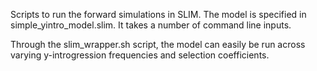Scripts to run the forward simulations in SLIM. The model is specified in simple_yintro_model.slim. It takes a number of command line inputs.

Through the slim_wrapper.sh script, the model can easily be run across varying y-introgression frequencies and selection coefficients.